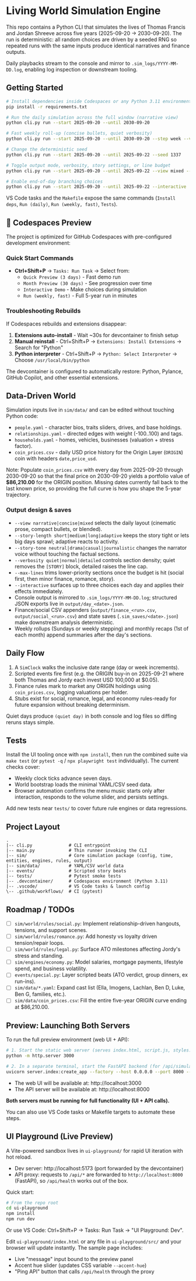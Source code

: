 # Living World Simulation Engine

This repo contains a Python CLI that simulates the lives of Thomas Francis and Jordan Shreeve across five years (2025-09-20 -> 2030-09-20). The run is deterministic: all random choices are driven by a seeded RNG so repeated runs with the same inputs produce identical narratives and finance outputs.

Daily playbacks stream to the console and mirror to `.sim_logs/YYYY-MM-DD.log`, enabling log inspection or downstream tooling.

## Getting Started

```bash
# Install dependencies inside Codespaces or any Python 3.11 environment
pip install -r requirements.txt

# Run the daily simulation across the full window (narrative view)
python cli.py run --start 2025-09-20 --until 2030-09-20

# Fast weekly roll-up (concise bullets, quiet verbosity)
python cli.py run --start 2025-09-20 --until 2030-09-20 --step week --view concise --verbosity quiet

# Change the deterministic seed
python cli.py run --start 2025-09-20 --until 2025-09-22 --seed 1337

# Toggle output mode, verbosity, story settings, or line budget
python cli.py run --start 2025-09-20 --until 2025-09-22 --view mixed --verbosity detailed --story-length long --story-tone drama --max-lines 120

# Enable end-of-day branching choices
python cli.py run --start 2025-09-20 --until 2025-09-22 --interactive
```

VS Code tasks and the `Makefile` expose the same commands (`Install deps`, `Run (daily)`, `Run (weekly, fast)`, `Tests`).

## 🚀 Codespaces Preview

The project is optimized for GitHub Codespaces with pre-configured development environment:

### Quick Start Commands
- **Ctrl+Shift+P** → `Tasks: Run Task` → Select from:
  - `Quick Preview (3 days)` - Fast demo run
  - `Month Preview (30 days)` - See progression over time  
  - `Interactive Demo` - Make choices during simulation
  - `Run (weekly, fast)` - Full 5-year run in minutes

### Troubleshooting Rebuilds
If Codespaces rebuilds and extensions disappear:

1. **Extensions auto-install** - Wait ~30s for devcontainer to finish setup
2. **Manual reinstall** - Ctrl+Shift+P → `Extensions: Install Extensions` → Search for "Python"
3. **Python interpreter** - Ctrl+Shift+P → `Python: Select Interpreter` → Choose `/usr/local/bin/python`

The devcontainer is configured to automatically restore: Python, Pylance, GitHub Copilot, and other essential extensions.

## Data-Driven World

Simulation inputs live in `sim/data/` and can be edited without touching Python code:

- `people.yaml` - character bios, traits sliders, drives, and base holdings.
- `relationships.yaml` - directed edges with weight (-100..100) and tags.
- `households.yaml` - homes, vehicles, businesses (valuation + stress factor).
- `coin_prices.csv` - daily USD price history for the Origin Layer (`ORIGIN`) coin with headers `date,price_usd`.

Note: Populate `coin_prices.csv` with every day from 2025-09-20 through 2030-09-20 so that the final price on 2030-09-20 yields a portfolio value of **$86,210.00** for the ORIGIN position. Missing dates currently fall back to the last known price, so providing the full curve is how you shape the 5-year trajectory.

### Output design & saves

- `--view narrative|concise|mixed` selects the daily layout (cinematic prose, compact bullets, or blended).
- `--story-length short|medium|long|adaptive` keeps the story tight or lets big days sprawl; adaptive reacts to activity.
- `--story-tone neutral|drama|casual|journalistic` changes the narrator voice without touching the factual sections.
- `--verbosity quiet|normal|detailed` controls section density; quiet removes the `[STORY]` block, detailed raises the line cap.
- `--max-lines` trims lower-priority sections once the budget is hit (social first, then minor finance, romance, story).
- `--interactive` surfaces up to three choices each day and applies their effects immediately.
- Console output is mirrored to `.sim_logs/YYYY-MM-DD.log`; structured JSON exports live in `output/day_<date>.json`.
- Finance/social CSV appenders (`output/finance_<run>.csv`, `output/social_<run>.csv`) and state saves (`.sim_saves/<date>.json`) make downstream analysis deterministic.
- Weekly rollups (Sundays or weekly stepping) and monthly recaps (1st of each month) append summaries after the day's sections.

## Daily Flow

1. A `SimClock` walks the inclusive date range (day or week increments).
2. Scripted events fire first (e.g. the ORIGIN buy-in on 2025-09-21 where both Thomas and Jordy each invest USD 100,000 at $0.05).
3. Finance rules mark to market any ORIGIN holdings using `coin_prices.csv`, logging valuations per holder.
4. Stubs exist for social, romance, legal, and economy rules-ready for future expansion without breaking determinism.

Quiet days produce `(quiet day)` in both console and log files so diffing reruns stays simple.

## Tests

Install the UI tooling once with `npm install`, then run the combined suite via `make test` (or `pytest -q` / `npx playwright test` individually). The current checks cover:

- Weekly clock ticks advance seven days.
- World bootstrap loads the minimal YAML/CSV seed data.
- Browser automation confirms the menu music starts only after interaction, responds to the volume slider, and persists settings.

Add new tests near `tests/` to cover future rule engines or data regressions.

## Project Layout

```
.
|-- cli.py              # CLI entrypoint
|-- main.py             # Thin runner invoking the CLI
|-- sim/                # Core simulation package (config, time, entities, engines, rules, output)
|-- sim/data/           # YAML/CSV world data
|-- events/             # Scripted story beats
|-- tests/              # Pytest smoke tests
|-- .devcontainer/      # Codespaces environment (Python 3.11)
|-- .vscode/            # VS Code tasks & launch config
\-- .github/workflows/  # CI (pytest)
```

## Roadmap / TODOs

- [ ] `sim/world/rules/social.py`: Implement relationship-driven hangouts, tensions, and support scenes.
- [ ] `sim/world/rules/romance.py`: Add honesty vs loyalty driven tension/repair loops.
- [ ] `sim/world/rules/legal.py`: Surface ATO milestones affecting Jordy's stress and standing.
- [ ] `sim/engines/economy.py`: Model salaries, mortgage payments, lifestyle spend, and business volatility.
- [ ] `events/special.py`: Layer scripted beats (ATO verdict, group dinners, ex run-ins).
- [ ] `sim/data/*.yaml`: Expand cast list (Ella, Imogens, Lachlan, Ben D, Luke, Ben G, families, etc.).
- [ ] `sim/data/coin_prices.csv`: Fill the entire five-year ORIGIN curve ending at $86,210.00.

## Preview: Launching Both Servers

To run the full preview environment (web UI + API):

```bash
# 1. Start the static web server (serves index.html, script.js, styles.css)
python -m http.server 3000

# 2. In a separate terminal, start the FastAPI backend (for /api/simulations/launch and other endpoints)
uvicorn server.index:create_app --factory --host 0.0.0.0 --port 8000 --reload
```

- The web UI will be available at: http://localhost:3000
- The API server will be available at: http://localhost:8000

**Both servers must be running for full functionality (UI + API calls).**

You can also use VS Code tasks or Makefile targets to automate these steps.

## UI Playground (Live Preview)

A Vite-powered sandbox lives in `ui-playground/` for rapid UI iteration with hot reload.

- Dev server: http://localhost:5173 (port forwarded by the devcontainer)
- API proxy: requests to `/api/*` are forwarded to `http://localhost:8000` (FastAPI), so `/api/health` works out of the box.

Quick start:

```bash
# From the repo root
cd ui-playground
npm install
npm run dev
```

Or use VS Code: Ctrl+Shift+P → Tasks: Run Task → "UI Playground: Dev".

Edit `ui-playground/index.html` or any file in `ui-playground/src/` and your browser will update instantly. The sample page includes:

- Live "message" input bound to the preview panel
- Accent hue slider (updates CSS variable `--accent-hue`)
- "Ping API" button that calls `/api/health` through the proxy
